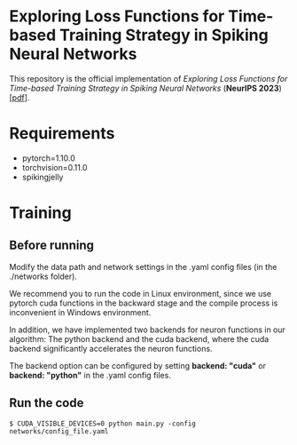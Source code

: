 # Exploring Loss Functions for Time-based Training Strategy in Spiking Neural Networks

This repository is the official implementation of *Exploring Loss Functions for Time-based Training Strategy in Spiking Neural Networks* (**NeurIPS 2023**) \[[pdf](https://openreview.net/pdf?id=8IvW2k5VeA)\].

# Requirements
- pytorch=1.10.0
- torchvision=0.11.0
- spikingjelly

# Training

## Before running

Modify the data path and network settings in the .yaml config files (in the ./networks folder).

We recommend you to run the code in Linux environment, since we use pytorch cuda functions in the backward stage and the compile process is inconvenient in Windows environment.

In addition, we have implemented two backends for neuron functions in our algorithm: The python backend and the cuda backend, where the cuda backend significantly accelerates the neuron functions.

The backend option can be configured by setting **backend: "cuda"** or **backend: "python"** in the .yaml config files.

## Run the code
```
$ CUDA_VISIBLE_DEVICES=0 python main.py -config networks/config_file.yaml
```